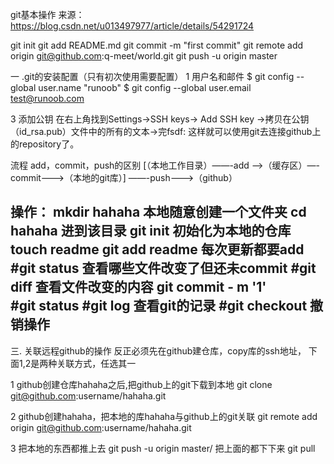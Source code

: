 git基本操作
来源：https://blog.csdn.net/u013497977/article/details/54291724

git init
git add README.md
git commit -m "first commit"
git remote add origin git@github.com:q-meet/world.git
git push -u origin master

一 .git的安装配置（只有初次使用需要配置）
1 用户名和邮件
$ git config --global user.name "runoob"
$ git config --global user.email test@runoob.com

3 添加公钥
在右上角找到Settings->SSH keys-> Add SSH key ->拷贝在公钥（id_rsa.pub）文件中的所有的文本->完fsdf:
这样就可以使用git去连接github上的repository了。

流程
add，commit，push的区别
[（本地工作目录）——-add —–>（缓存区）—-commit——–>（本地的git库）] ——-push———>（github）

操作：
mkdir  hahaha                 本地随意创建一个文件夹
cd hahaha                      进到该目录
git init                     初始化为本地的仓库
touch readme
git add readme       每次更新都要add
#git status             查看哪些文件改变了但还未commit
#git diff                  查看文件改变的内容
git commit - m '1'     
#git status
#git log                     查看git的记录
#git checkout        撤销操作
---------------





三. 关联远程github的操作
反正必须先在github建仓库，copy库的ssh地址， 
下面1,2是两种关联方式，任选其一

1
github创建仓库hahaha之后,把github上的git下载到本地
git clone  git@github.com:username/hahaha.git

2
github创建hahaha，把本地的库hahaha与github上的git关联
git remote add origin git@github.com:username/hahaha.git

3
把本地的东西都推上去
 git push -u origin master/
把上面的都下下来
 git pull





